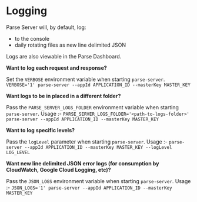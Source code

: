 # Logging

Parse Server will, by default, log:
* to the console
* daily rotating files as new line delimited JSON

Logs are also viewable in the Parse Dashboard.

**Want to log each request and response?** 

Set the `VERBOSE` environment variable when starting `parse-server`.
```VERBOSE='1' parse-server --appId APPLICATION_ID --masterKey MASTER_KEY```

**Want logs to be in placed in a different folder?** 

Pass the `PARSE_SERVER_LOGS_FOLDER` environment variable when starting `parse-server`. Usage :-  `PARSE_SERVER_LOGS_FOLDER='<path-to-logs-folder>' parse-server --appId APPLICATION_ID --masterKey MASTER_KEY`

**Want to log specific levels?** 

Pass the `logLevel` parameter when starting `parse-server`. Usage :-  `parse-server --appId APPLICATION_ID --masterKey MASTER_KEY --logLevel LOG_LEVEL`

**Want new line delimited JSON error logs (for consumption by CloudWatch, Google Cloud Logging, etc)?** 

Pass the `JSON_LOGS` environment variable when starting `parse-server`. Usage :-  `JSON_LOGS='1' parse-server --appId APPLICATION_ID --masterKey MASTER_KEY`
